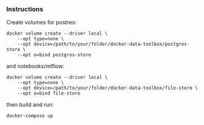
### Instructions

Create volumes for postres:

```
docker volume create --driver local \
    --opt type=none \
    --opt device=/path/to/your/folder/docker-data-toolbox/postgres-store \
    --opt o=bind postgres-store
```

and notebooks/mlflow:
```
docker volume create --driver local \
    --opt type=none \
    --opt device=/path/to/your/folder/docker-data-toolbox/file-store \
    --opt o=bind file-store

```

then build and run:

```
docker-compose up
```